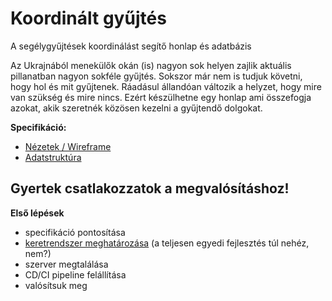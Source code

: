 # Koordinált gyűjtés
A segélygyűjtések koordinálást segítő honlap és adatbázis

Az Ukrajnából menekülők okán (is) nagyon sok helyen zajlik aktuális pillanatban nagyon sokféle gyűjtés. Sokszor már nem is tudjuk követni, hogy hol és mit gyűjtenek. Ráadásul állandóan változik a helyzet, hogy mire van szükség és mire nincs. Ezért készülhetne egy honlap ami összefogja azokat, akik szeretnék közösen kezelni a gyűjtendő dolgokat.

__Specifikáció:__
* [Nézetek / Wireframe](wireframes.md)
* [Adatstruktúra](adatstruktura.md)

## Gyertek csatlakozzatok a megvalósításhoz!

__Első lépések__
* specifikáció pontosítása
* [keretrendszer meghatározása](../../issues/1) (a teljesen egyedi fejlesztés túl nehéz, nem?)
* szerver megtalálása
* CD/CI pipeline felállítása
* valósítsuk meg

